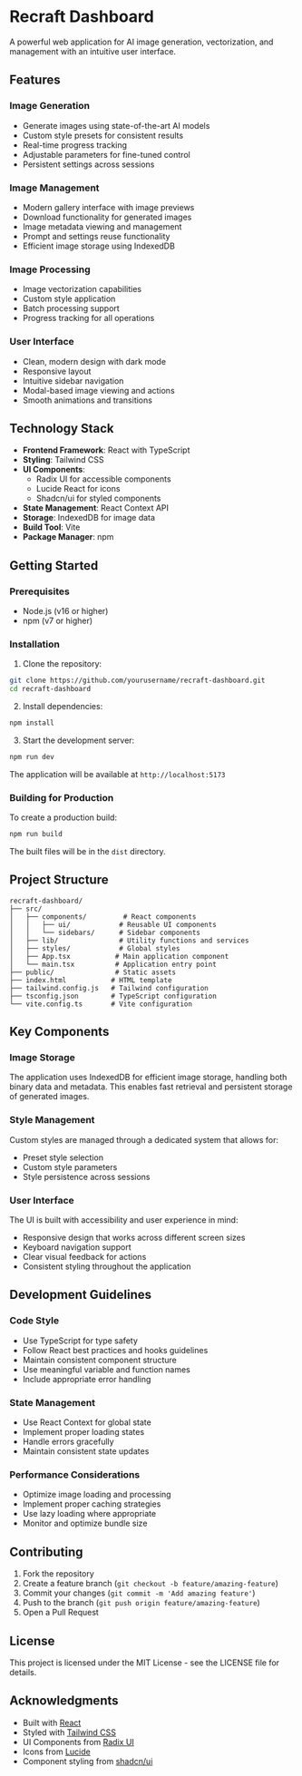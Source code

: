 # Recraft Dashboard

A powerful web application for AI image generation, vectorization, and management with an intuitive user interface.

## Features

### Image Generation
- Generate images using state-of-the-art AI models
- Custom style presets for consistent results
- Real-time progress tracking
- Adjustable parameters for fine-tuned control
- Persistent settings across sessions

### Image Management
- Modern gallery interface with image previews
- Download functionality for generated images
- Image metadata viewing and management
- Prompt and settings reuse functionality
- Efficient image storage using IndexedDB

### Image Processing
- Image vectorization capabilities
- Custom style application
- Batch processing support
- Progress tracking for all operations

### User Interface
- Clean, modern design with dark mode
- Responsive layout
- Intuitive sidebar navigation
- Modal-based image viewing and actions
- Smooth animations and transitions

## Technology Stack

- **Frontend Framework**: React with TypeScript
- **Styling**: Tailwind CSS
- **UI Components**: 
  - Radix UI for accessible components
  - Lucide React for icons
  - Shadcn/ui for styled components
- **State Management**: React Context API
- **Storage**: IndexedDB for image data
- **Build Tool**: Vite
- **Package Manager**: npm

## Getting Started

### Prerequisites
- Node.js (v16 or higher)
- npm (v7 or higher)

### Installation

1. Clone the repository:
```bash
git clone https://github.com/yourusername/recraft-dashboard.git
cd recraft-dashboard
```

2. Install dependencies:
```bash
npm install
```

3. Start the development server:
```bash
npm run dev
```

The application will be available at `http://localhost:5173`

### Building for Production

To create a production build:
```bash
npm run build
```

The built files will be in the `dist` directory.

## Project Structure

```
recraft-dashboard/
├── src/
│   ├── components/         # React components
│   │   ├── ui/            # Reusable UI components
│   │   └── sidebars/      # Sidebar components
│   ├── lib/               # Utility functions and services
│   ├── styles/            # Global styles
│   ├── App.tsx           # Main application component
│   └── main.tsx          # Application entry point
├── public/               # Static assets
├── index.html           # HTML template
├── tailwind.config.js   # Tailwind configuration
├── tsconfig.json        # TypeScript configuration
└── vite.config.ts       # Vite configuration
```

## Key Components

### Image Storage
The application uses IndexedDB for efficient image storage, handling both binary data and metadata. This enables fast retrieval and persistent storage of generated images.

### Style Management
Custom styles are managed through a dedicated system that allows for:
- Preset style selection
- Custom style parameters
- Style persistence across sessions

### User Interface
The UI is built with accessibility and user experience in mind:
- Responsive design that works across different screen sizes
- Keyboard navigation support
- Clear visual feedback for actions
- Consistent styling throughout the application

## Development Guidelines

### Code Style
- Use TypeScript for type safety
- Follow React best practices and hooks guidelines
- Maintain consistent component structure
- Use meaningful variable and function names
- Include appropriate error handling

### State Management
- Use React Context for global state
- Implement proper loading states
- Handle errors gracefully
- Maintain consistent state updates

### Performance Considerations
- Optimize image loading and processing
- Implement proper caching strategies
- Use lazy loading where appropriate
- Monitor and optimize bundle size

## Contributing

1. Fork the repository
2. Create a feature branch (`git checkout -b feature/amazing-feature`)
3. Commit your changes (`git commit -m 'Add amazing feature'`)
4. Push to the branch (`git push origin feature/amazing-feature`)
5. Open a Pull Request

## License

This project is licensed under the MIT License - see the LICENSE file for details.

## Acknowledgments

- Built with [React](https://reactjs.org/)
- Styled with [Tailwind CSS](https://tailwindcss.com/)
- UI Components from [Radix UI](https://www.radix-ui.com/)
- Icons from [Lucide](https://lucide.dev/)
- Component styling from [shadcn/ui](https://ui.shadcn.com/)